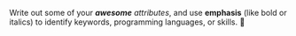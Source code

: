 Write out some of your *__awesome__ attributes*, and use **emphasis** (like bold or italics) to identify keywords, programming languages, or skills. :hankey:
